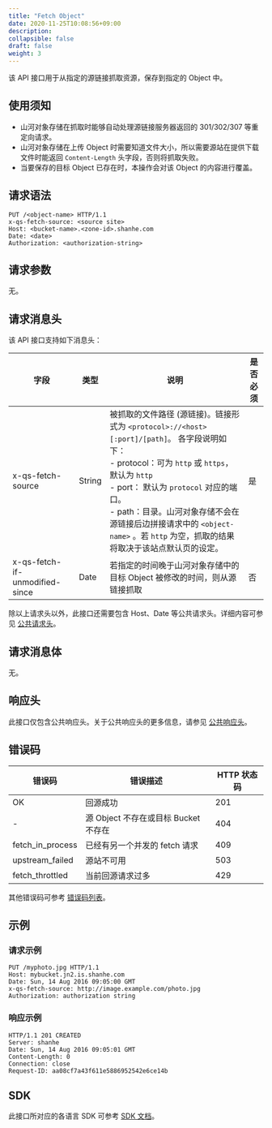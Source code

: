 ```yaml
---
title: "Fetch Object"
date: 2020-11-25T10:08:56+09:00
description:
collapsible: false
draft: false
weight: 3
---
```


该 API 接口用于从指定的源链接抓取资源，保存到指定的 Object 中。

## 使用须知

- 山河对象存储在抓取时能够自动处理源链接服务器返回的 301/302/307 等重定向请求。
- 山河对象存储在上传 Object 时需要知道文件大小，所以需要源站在提供下载文件时能返回 `Content-Length` 头字段，否则将抓取失败。
- 当要保存的目标 Object 已存在时，本操作会对该 Object 的内容进行覆盖。

## 请求语法

```http
PUT /<object-name> HTTP/1.1
x-qs-fetch-source: <source site>
Host: <bucket-name>.<zone-id>.shanhe.com
Date: <date>
Authorization: <authorization-string>
```

## 请求参数

无。

## 请求消息头

该 API 接口支持如下消息头：

| 字段 | 类型 | 说明 | 是否必须 |
| --- | --- | --- | --- |
| x-qs-fetch-source | String | 被抓取的文件路径 (源链接)。链接形式为 `<protocol>://<host>[:port]/[path]`。 各字段说明如下：<br> - protocol：可为 `http` 或 `https`，默认为 `http` <br> - port： 默认为 `protocol` 对应的端口。 <br> - path：目录。山河对象存储不会在源链接后边拼接请求中的 `<object-name>` 。若 `http` 为空，抓取的结果将取决于该站点默认页的设定。 | 是 |
| x-qs-fetch-if-unmodified-since | Date | 若指定的时间晚于山河对象存储中的目标 Object 被修改的时间，则从源链接抓取 | 否 |

除以上请求头以外，此接口还需要包含 Host、Date 等公共请求头。详细内容可参见 [公共请求头](/storage/object-storage/api/common_header/#请求头字段-request-header)。

## 请求消息体

无。

## 响应头

此接口仅包含公共响应头。关于公共响应头的更多信息，请参见 [公共响应头](/storage/object-storage/api/common_header/#响应头字段-response-header)。

## 错误码

| 错误码 | 错误描述 | HTTP 状态码 |
| --- | --- | --- |
| OK | 回源成功 | 201 |
| - | 源 Object 不存在或目标 Bucket 不存在 | 404 |
| fetch_in_process | 已经有另一个并发的 fetch 请求 | 409 |
| upstream_failed | 源站不可用 | 503 |
| fetch_throttled | 当前回源请求过多 | 429 |

其他错误码可参考 [错误码列表](/storage/object-storage/api/error_code/#错误码列表)。

## 示例

### 请求示例

```http
PUT /myphoto.jpg HTTP/1.1
Host: mybucket.jn2.is.shanhe.com
Date: Sun, 14 Aug 2016 09:05:00 GMT
x-qs-fetch-source: http://image.example.com/photo.jpg
Authorization: authorization string
```

### 响应示例

```http
HTTP/1.1 201 CREATED
Server: shanhe
Date: Sun, 14 Aug 2016 09:05:01 GMT
Content-Length: 0
Connection: close
Request-ID: aa08cf7a43f611e5886952542e6ce14b
```

## SDK

此接口所对应的各语言 SDK 可参考 [SDK 文档](/storage/object-storage/sdk/)。